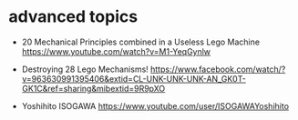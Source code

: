 # advanced topics

* 20 Mechanical Principles combined in a Useless Lego Machine  https://www.youtube.com/watch?v=M1-YeqGynlw


* Destroying 28 Lego Mechanisms! https://www.facebook.com/watch/?v=963630991395406&extid=CL-UNK-UNK-UNK-AN_GK0T-GK1C&ref=sharing&mibextid=9R9pXO


*  Yoshihito ISOGAWA  https://www.youtube.com/user/ISOGAWAYoshihito


